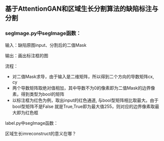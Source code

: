 ## 基于AttentionGAN和区域生长分割算法的缺陷标注与分割

### segImage.py中segImage函数：

输入：缺陷原图input、分割后的二值Mask

输出：画出标注框的图

流程：

- 对二值Mask求导，由于输入是二维矩阵，所以得到二个方向的导数矩阵cx, cy
- 两个导数矩阵取绝对值相加，其中导数不为0的像素即为二值Mask的边界像素，得到类型为bool的矩阵
- 以标注框为红色为例，取出input的红色通道, 与bool型矩阵相比取最大。由于bool型矩阵不是False 就是True,True即为最大值255，则对应的边界像素取最大即为红色框

label.py中segImage函数：

区域生长imreconstruct的意义在哪？